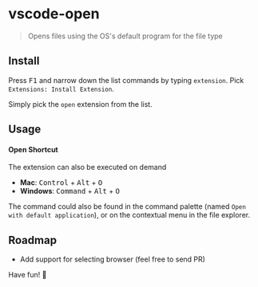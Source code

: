 # vscode-open

> Opens files using the OS's default program for the file type


## Install

Press <kbd>F1</kbd> and narrow down the list commands by typing `extension`. Pick `Extensions: Install Extension`.

Simply pick the `open` extension from the list.


## Usage

#### Open Shortcut

The extension can also be executed on demand

- **Mac**: <kbd>Control</kbd> + <kbd>Alt</kbd> + <kbd>O</kbd>
- **Windows**: <kbd>Command</kbd> + <kbd>Alt</kbd> + <kbd>O</kbd>

The command could also be found in the command palette (named `Open with default application`), or on the contextual menu in the file explorer.


## Roadmap

- Add support for selecting browser (feel free to send PR)


Have fun! :beers:
